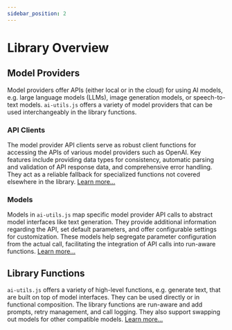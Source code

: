 ```yaml
---
sidebar_position: 2
---
```


# Library Overview

## Model Providers

Model providers offer APIs (either local or in the cloud) for using AI models, e.g. large language models (LLMs), image generation models, or speech-to-text models. `ai-utils.js` offers a variety of model providers that can be used interchangeably in the library functions.

### API Clients

The model provider API clients serve as robust client functions for accessing the APIs of various model providers such as OpenAI. Key features include providing data types for consistency, automatic parsing and validation of API response data, and comprehensive error handling. They act as a reliable fallback for specialized functions not covered elsewhere in the library. [Learn more...](/docs/model-providers/api-clients)

### Models

Models in `ai-utils.js` map specific model provider API calls to abstract model interfaces like text generation. They provide additional information regarding the API, set default parameters, and offer configurable settings for customization. These models help segregate parameter configuration from the actual call, facilitating the integration of API calls into run-aware functions. [Learn more...](/docs/model-providers/models)

## Library Functions

`ai-utils.js` offers a variety of high-level functions, e.g. generate text, that are built on top of model interfaces. They can be used directly or in functional composition. The library functions are run-aware and add prompts, retry management, and call logging. They also support swapping out models for other compatible models. [Learn more...](/docs/library-functions)
